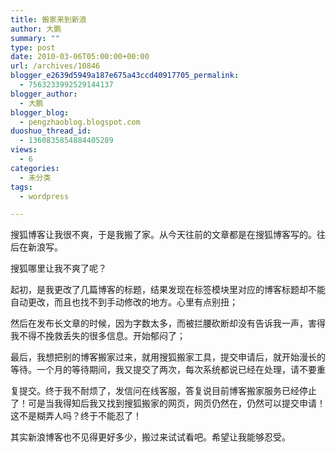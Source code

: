 ```yaml
---
title: 搬家来到新浪
author: 大鹏
summary: ""
type: post
date: 2010-03-06T05:00:00+00:00
url: /archives/10846
blogger_e2639d5949a187e675a43ccd40917705_permalink:
  - 7563233992529144137
blogger_author:
  - 大鹏
blogger_blog:
  - pengzhaoblog.blogspot.com
duoshuo_thread_id:
  - 1360835854884405289
views:
  - 6
categories:
  - 未分类
tags:
  - wordpress

---
```

搜狐博客让我很不爽，于是我搬了家。从今天往前的文章都是在搜狐博客写的。往后在新浪写。

搜狐哪里让我不爽了呢？

起初，是我更改了几篇博客的标题，结果发现在标签模块里对应的博客标题却不能自动更改，而且也找不到手动修改的地方。心里有点别扭；

然后在发布长文章的时候，因为字数太多，而被拦腰砍断却没有告诉我一声，害得我不得不挽救丢失的很多信息。开始郁闷了；

最后，我想把别的博客搬家过来，就用搜狐搬家工具，提交申请后，就开始漫长的等待。一个月的等待期间，我又提交了两次，每次系统都说已经在处理，请不要重
  
复提交。终于我不耐烦了，发信问在线客服，答复说目前博客搬家服务已经停止了！可是当我得知后我又找到搜狐搬家的网页，网页仍然在，仍然可以提交申请！这不是糊弄人吗？终于不能忍了！

其实新浪博客也不见得更好多少，搬过来试试看吧。希望让我能够忍受。
